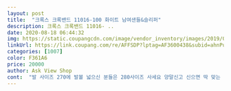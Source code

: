 ```yaml
---
layout: post 
title:  "크록스 크록밴드 11016-100 화이트 남여샌들&슬리퍼" 
description: 크록스 크록밴드 11016- ..
date: 2020-08-18 06:44:32 
img: https://static.coupangcdn.com/image/vendor_inventory/images/2019/02/20/14/6/e544ae7e-af8a-49df-9444-4517fb903b53.jpg 
linkUrl: https://link.coupang.com/re/AFFSDP?lptag=AF3600438&subid=ahnPublicAsk&pageKey=114722893&itemId=344089303&vendorItemId=71249056958&traceid=V0-113-e8cf6d37382a4702 
categories: [1007] 
color: F361A6 
price: 20000 
author: Ask View Shop 
cont:  "발 사이즈 270에 발볼 넓으신 분들은 280사이즈 사세요 양말신고 신으면 딱 맞는 느낌인대 3번정도 신고나니 살짝 늘어나내요 딱 좋습니다<br/>배송 빠르고 상품에 하자없습니다<br/>배송도 엄청 빠르고 240사이즈 신는데 저는 정사이즈 잘 맞아요! 만죡스럽습니닷쿄쿄<br/>크록스>삼선슬리퍼<br/>" 
---
```

